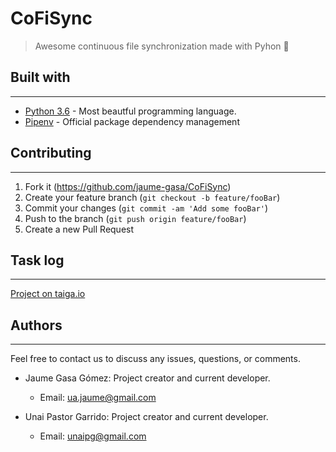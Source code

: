 # CoFiSync
>Awesome continuous file synchronization made with Pyhon 🐍


## Built with
---
* [Python 3.6](https://www.python.org/downloads/release/python-360/) - Most beautful programming language.
* [Pipenv](https://docs.pipenv.org/) - Official package dependency management

## Contributing
---
1. Fork it (<https://github.com/jaume-gasa/CoFiSync>)
2. Create your feature branch (`git checkout -b feature/fooBar`)
3. Commit your changes (`git commit -am 'Add some fooBar'`)
4. Push to the branch (`git push origin feature/fooBar`)
5. Create a new Pull Request

## Task log
---
[Project on taiga.io](https://tree.taiga.io/project/jaume-gasa-cofisync/kanban)

## Authors
---
Feel free to contact us to discuss any issues, questions, or comments.

- Jaume Gasa Gómez: Project creator and current developer.
    - Email: <ua.jaume@gmail.com>

- Unai Pastor Garrido: Project creator and current developer.
    - Email: <unaipg@gmail.com>
